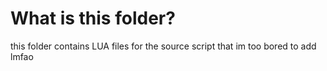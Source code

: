 # What is this folder?
this folder contains LUA files for the source script that im too bored to add lmfao

